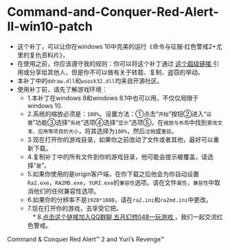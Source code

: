 # Command-and-Conquer-Red-Alert-II-win10-patch<br>
* 这个补丁，可以让你在windows 10中完美的运行《命令与征服·红色警戒2+尤里的复仇资料片》，<br>
* 在使用之前，你应该遵守我的规则：你可以将这个补丁通过 [ 这个超级链接 ]( https://github.com/873578156/Command-and-Conquer-Red-Alert-II-win10-patch )引用或分享给其他人，但是你不可以做有关于转载、复制、盗窃的举动。<br>
* 本补丁中的`ddraw.dll`和`wsock32.dll`均来自开源社区。<br>
* 使用补丁前，请先了解游戏环境：<br>
    * 1.本补丁在windows 8和windows 8.1中也可以用，不仅仅局限于windows 10.<br>
    * 2.系统的缩放必须是：`100%`。设置方法：①点击“`开始`”按钮②进入“`设置`”功能③选择“`系统`”选项④选择“`显示`”选项⑤，在`缩放与布局`中找到`更改文本、应用等项目的大小`，将其选择为`100%`，然后`注销`或`重启`。<br>
    * 3.现在打开你的游戏目录，如果你之前改动了文件或者其他，最好可以重新下载。<br>
    * 4.复制补丁中的所有文件到你的游戏目录，他可能会提示被覆盖，请选择“`是`”。<br>
    * 5.如果你使用的是origin客户端，在你下载之后他会为你自动设置`Ra2.exe`，`RA2MD.exe`，`YURI.exe`的`兼容性`选项，请在文件`属性`，`兼容性`中取消他们的任何兼容性选项。<br>
    * 6.如果你的分辨率不是`1920*1080`，请在`ra2.ini`和`ra2md.ini`中更改。<br>
    * 7.现在打开你的游戏，去享受它把。<br>
    * 8.[点击这个链接加入QQ群聊 五月幻想048—玩游戏 ](https://jq.qq.com/?_wv=1027&k=5HiqSxF) ，我们一起交流红色警戒。
    
Command & Conquer Red Alert™ 2 and Yuri’s Revenge™
